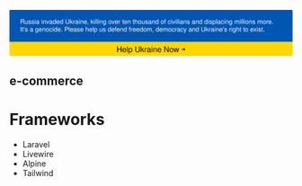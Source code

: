[![Stand With Ukraine](https://raw.githubusercontent.com/vshymanskyy/StandWithUkraine/main/banner2-direct.svg)](https://stand-with-ukraine.pp.ua)

## e-commerce

# Frameworks
- Laravel
- Livewire
- Alpine
- Tailwind


